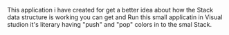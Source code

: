 This application i have created for get a better idea about how the Stack data structure  is working you can get and Run this small applicatin in Visual studion it's literary  having "push" and "pop" colors in to the smal Stack.
